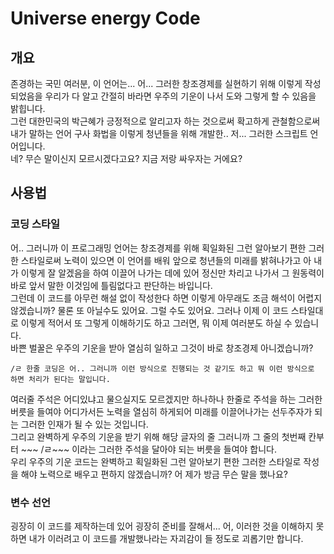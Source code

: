 # Universe energy Code

## 개요
존경하는 국민 여러분, 이 언어는... 어... 그러한 창조경제를 실현하기 위해 이렇게 작성되었음을 우리가 다 알고 간절히 바라면 우주의 기운이 나서 도와 그렇게 할 수 있음을 밝힙니다.  
그런 대한민국의 박근혜가 긍정적으로 알리고자 하는 것으로써 확고하게 관철함으로써 내가 말하는 언어 구사 화법을 이렇게 청년들을 위해 개발한.. 저... 그러한 스크립트 언어입니다.  
네? 무슨 말이신지 모르시겠다고요? 지금 저랑 싸우자는 거에요?

## 사용법
### 코딩 스타일
어.. 그러니까 이 프로그래밍 언어는 창조경제를 위해 획일화된 그런 알아보기 편한 그러한 스타일로써 노력이 있으면 이 언어를 배워 앞으로 청년들의 미래를 밝혀나가고 아 내가 이렇게 잘 알겠음을 하여 이끌어 나가는 데에 있어 정신만 차리고 나가서 그 원동력이 바로 앞서 말한 이것임에 틀림없다고 판단하는 바입니다.  
그런데 이 코드를 아무런 해설 없이 작성한다 하면 이렇게 아무래도 조금 해석이 어렵지 않겠습니까? 물론 또 아닐수도 있어요. 그럴 수도 있어요. 그러나 이제 이 코드 스타일대로 이렇게 적어서 또 그렇게 이해하기도 하고 그러면, 뭐 이제 여러분도 하실 수 있습니다.  
바쁜 벌꿀은 우주의 기운을 받아 열심히 일하고 그것이 바로 창조경제 아니겠습니까?  

~~~
/ㄹ 한줄 코딩은 어.. 그러니까 이런 방식으로 진행되는 것 같기도 하고 뭐 이런 방식으로 하면 처리가 된다는 말입니다.
~~~

여러줄 주석은 어디있냐고 물으실지도 모르겠지만 하나하나 한줄로 주석을 하는 그러한 버릇을 들여야 어디가서든 노력을 열심히 하게되어 미래를 이끌어나가는 선두주자가 되는 그러한 인재가 될 수 있는 것입니다.  
그리고 완벽하게 우주의 기운을 받기 위해 해당 글자의 줄 그러니까 그 줄의 첫번째 칸부터 ~~~ /ㄹ~~~ 이라는 그러한 주석을 달아야 되는 버릇을 들여야 합니다.  
우리 우주의 기운 코드는 완벽하고 획일화된 그런 알아보기 편한 그러한 스타일로 작성을 해야 노력으로 배우고 편하지 않겠습니까?
어 제가 방금 무슨 말을 했나요?  

### 변수 선언
굉장히 이 코드를 제작하는데 있어 굉장히 준비를 잘해서... 어, 이러한 것을 이해하지 못하면 내가 이러려고 이 코드를 개발했나라는 자괴감이 들 정도로 괴롭기만 합니다.
